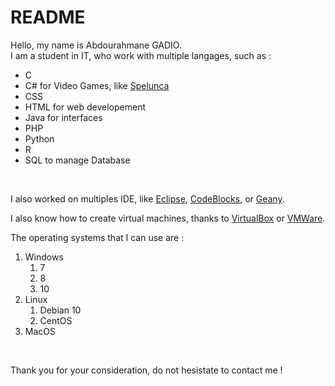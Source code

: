 
# README

Hello, my name is Abdourahmane GADIO.<br>
I am a student in IT, who work with multiple langages, such as :
<ul>
  <li>C</li>
  <li>C# for Video Games, like <a href="https://github.com/NathanDelorme/Spelunca">Spelunca</a> </li>
  <li>CSS</li>
  <li>HTML for web developement</li>
  <li>Java for interfaces</li>
  <li>PHP</li>
  <li>Python</li>
  <li>R</li>
  <li>SQL to manage Database</li>
</ul>
</p><br>

I also worked on multiples IDE, like <a href="https://www.eclipse.org/">Eclipse</a>, <a href="https://www.codeblocks.org/">CodeBlocks</a>, or <a href="https://www.geany.org/">Geany</a>.<br>

I also know how to create virtual machines, thanks to <a href="https://www.virtualbox.org/">VirtualBox</a> or <a href="https://www.vmware.com/">VMWare</a>.

The operating systems that I can use are : <br>

<ol>
<li>Windows
  <ol>
  <li>7</li>
  <li>8</li>
  <li>10</li>
  </ol>
</li>  
  
<li>Linux
  <ol>
  <li>Debian 10</li>
  <li>CentOS</li>
</ol>    
  
</li>    
<li>MacOS</li>
</ol> 

</p><br>

Thank you for your consideration, do not hesistate to contact me !

